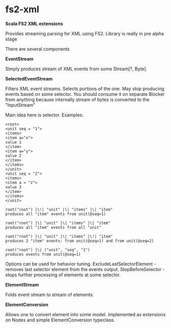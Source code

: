 # fs2-xml
**Scala FS2 XML extensions**

Provides streaming parsing for XML using FS2.
Library is really in pre alpha stage

There are several components

**EventStream**

Simply produces stream of XML events from some Stream\[?, Byte\].

**SelectedEventStream**

Filters XML event streams. Selects portions of the one.
May stop producing events based on some selector.
You should consume it on separate Blocker from anything
because internally stream of bytes is converted to the "InputStream"

Main idea here is selector.
Examples:

```
<root>
<unit seq = "1">
<items>
<item a="x">
value 1
</item>
<item a="y">
value 2
</item>
</items>
</unit>
<unit seq = "2">
<items>
<item a = "z">
value 3
</item>
</items>
</unit>
```

```
root("root") |\!| "unit" |\| "items" |\| "item"
produces all "item" events from unit(@seq=1)

root("root") |\| "unit" |\| "items" |\| "item"
produces all "item" events from all "unit"

root("root") |\| "unit" |\| "items" |\!| "item"
produces 2 "item" events: from unit(@seq=1) and from unit(@seq=2)

root("root") |\| ("unit", "seq", "1")
produces events from unit(@seq=1)
```
Options can be used for behavior tuning.
ExcludeLastSelectorElement - removes last selector element from the events output.
StopBeforeSelector - stops further processing of elements at some selector.


**ElementStream**

Folds event stream to stream of elements.

**ElementConversion**

Allows one to convert element into some model.
Implemented as extensions on Nodes and simple ElementConversion typeclass.



